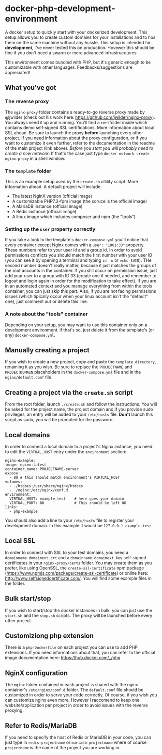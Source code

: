 # docker-php-development-environment
A docker setup to quickly start with your dockerized development. This setup allows you to create custom domains for 
your installations and to hos them on the same machine without any hussle. This setup is intended for __development__, 
I've never tested this on production. Hovewer this should be fine if you don't need a swarm or more advanced 
infrastrucutures.

This environment comes bundled with PHP, but it's generic enough to be customizable with other languages. 
Feedbacks/suggestions are appreciated!

## What you've got
### The reverse proxy
The `nginx-proxy` folder contains a ready-to-go reverse proxy made by @jwilder (check out his work here: 
https://github.com/jwilder/nginx-proxy). You always need it up and running. You'll find a `cert`folder inside which 
contains demo self-signed SSL certifications. More information about local SSL ahead.
Be sure to launch the proxy __before__ launching every other project. If you need information about the proxy 
configuration, or if you want to customize it even further, refer to the documentation in the readme of the main 
project (link above).
*Before you start you will probably need to create a new network*. If that's the case just type `docker network create 
nginx-proxy` in a shell window.

### The `template` folder
This is an example setup used by the `create.sh` utlility script. More information ahead.
A default project will include:
* The latest NginX version (official image)
* A customizable PHP7.3-fpm image (the soruce is the official image)
* A MariaDB instance (official image)
* A Redis instance (official image)
* A linux image which includes composer and npm (the "tools")

### Setting up the `user` property correctly
If you take a look to the template's `docker-compose.yml` you'll notice that every container except Nginx comes with a 
`user: "1001:33"` property. These numbers refer to your user id and a group id. In order to avoid permissions conflicts
you should match the first number with your user ID (you can see it by opening a terminal and typing `id -u` or 
`echo $UID`). THe second number doesn't really matter, because it just matches the groups of the root accounts in
the container. If you still occur on permission issue, just add your user to a group with ID 33 (create one if needed,
and remember to logout and login again in order for the modification to take effect). If you are in an automated context 
and you manage everything from within the tools container, you can just skip this part. Also, if you are not facing permissions issues (which tipically occur when your linux account isn't the "default" one), just comment out or delete this line.

### A note about the "tools" container
Depending on your setup, you may want to use this container only on a development environment. If that's so, just 
delete it from the template's (or any) `docker-compose.yml`.

## Manually creating a project
If you wish to create a new project, copy and paste the `template directory`, renaming it as you wish. Be sure to 
replace the `PROJECTNAME` and `PROJECTDOMAIN` placeholders in the `docker-compose.yml` file and in the 
`nginx/default.conf` file.

## Creating a project via the `create.sh` script
From the root folder, launch `./create.sh` and follow the instructions. You will be asked for the project name, the 
project domain and,if you provide sudo privileges, an entry will be added to your `/etc/hosts` file. __Don't__ launch 
this script as sudo, you will be prompted for the password.

## Local domains
In order to connect a local domain to a project's Nginx instance, you need to edit the `VIRTUAL_HOST` entry under the 
`environment` section:
```
nginx-example:
image: nginx:latest
container_name: PROJECTNAME-server
expose:
  - 80 # this should match encironment's VIRTUAL_HOST
volumes:
  - ./htdocs:/usr/share/nginx/htdocs
  - ./nginx:/etc/nginx/conf.d
environment:
  VIRTUAL_HOST: example.test    # here goes your domain
  VIRTUAL_PORT: 80              # This should be left 80
links:
  - php-example
```
You should also add a line to your `/etc/hosts` file to register your development domain. In this example it would be 
`127.0.0.1 example.test`

## Local SSL
In order to connect with SSL to your test domains, you need a `domainname.domainext.crt` and a 
`domainname.domainext.key` self-signed certificates in your `nginx-proxy/certs` folder. You may create them as you 
prefer, like using OpenSSL, the `create-ssl-certificate` npm package 
(https://www.npmjs.com/package/create-ssl-certificate) or online here: http://www.selfsignedcertificate.com/.
You will find some example files in the folder.

## Bulk start/stop
If you wish to start/stop the docker instances in bulk, you can just use the `start.sh` and the `stop.sh` scripts. 
The proxy will be launched before every other project.

## Customiziong php extension
There is a `php-Dockerfile` on each project you can use to add PHP extensions. If you need informations about that, you 
can refer to the official image documentation here: https://hub.docker.com/_/php 

## NginX configuration
The `nginx` folder contained in each project is shared with the nginx container's `/etc/nginx/conf.d` folder. The 
`default.conf` file should be customized in order to serve your code correctly. Of course, if you wish you can 
customize nginx even more. However I raccomend to keep one website/application per project in order to avoid issues 
with the reverse proxying.

## Refer to Redis/MariaDB
If you need to specify the host of Redis or MariaDB in your code, you can just type in `redis-projectname` or 
`mariadb-projectname` where of course `projectname` is the name of the project you are working in.
